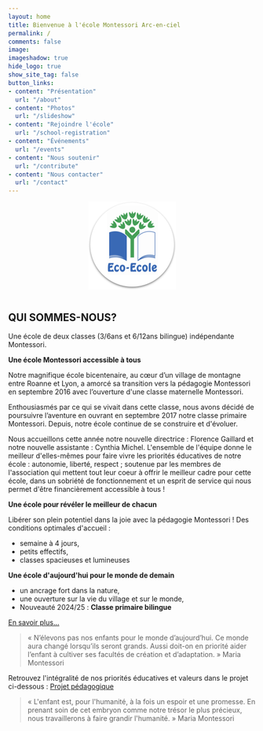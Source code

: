 ```yaml
---
layout: home
title: Bienvenue à l'école Montessori Arc-en-ciel 
permalink: /
comments: false
image: 
imageshadow: true
hide_logo: true
show_site_tag: false
button_links:
- content: "Présentation"
  url: "/about"
- content: "Photos"
  url: "/slideshow"
- content: "Rejoindre l'école"
  url: "/school-registration"
- content: "Événements"
  url: "/events"
- content: "Nous soutenir"
  url: "/contribute"
- content: "Nous contacter"
  url: "/contact"
---
```


<figure style="display: grid;">
  <img src="/assets/images/logo/logo_eco_ecole.png" alt="Eco Ecole" style="margin: 0 auto 1em auto;">
</figure>

## QUI SOMMES-NOUS?

Une école de deux classes (3/6ans et 6/12ans bilingue) indépendante Montessori.

**Une école Montessori accessible à tous**

Notre magnifique école bicentenaire, au cœur d’un village de montagne entre Roanne et Lyon, a amorcé sa transition vers la pédagogie Montessori en septembre 2016 avec l’ouverture d'une classe maternelle Montessori.

Enthousiasmés par ce qui se vivait dans cette classe, nous avons décidé de poursuivre l’aventure en ouvrant en septembre 2017 notre classe primaire Montessori. Depuis, notre école continue de se construire et d'évoluer.

Nous accueillons cette année notre nouvelle directrice : Florence Gaillard et notre nouvelle assistante : Cynthia Michel. L'ensemble de l'équipe donne le meilleur d'elles-mêmes pour faire vivre les priorités éducatives de notre école : autonomie, liberté, respect ; soutenue par les membres de l'association qui mettent tout leur coeur à offrir le meilleur cadre pour cette école, dans un sobriété de fonctionnement et un esprit de service qui nous permet d'être financièrement accessible à tous ! 

**Une école pour révéler le meilleur de chacun**

Libérer son plein potentiel dans la joie avec la pédagogie Montessori !
Des conditions optimales d'accueil :
- semaine à 4 jours,
- petits effectifs,
- classes spacieuses et lumineuses

**Une école d'aujourd'hui pour le monde de demain**

- un ancrage fort dans la nature, 
- une ouverture sur la vie du village et sur le monde, 
- Nouveauté 2024/25 : <strong>Classe primaire bilingue</strong>

[En savoir plus...](/about)

> « N’élevons pas nos enfants pour le monde d’aujourd’hui. Ce monde aura changé lorsqu’ils seront grands. Aussi doit-on en priorité aider l’enfant à cultiver ses facultés de création et d’adaptation. » Maria Montessori


Retrouvez l'intégralité de nos priorités éducatives et valeurs dans le projet ci-dessous :
[Projet pédagogique](/educational-project)

> « L'enfant est, pour l'humanité, à la fois un espoir et une promesse. En prenant soin de cet embryon comme notre trésor le plus précieux, nous travaillerons à faire grandir l'humanité. » Maria Montessori

